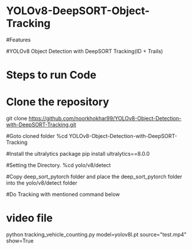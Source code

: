 # YOLOv8-DeepSORT-Object-Tracking


#Features

#YOLOv8 Object Detection with DeepSORT Tracking(ID + Trails)

# Steps to run Code
# Clone the repository

git clone https://github.com/noorkhokhar99/YOLOv8-Object-Detection-with-DeepSORT-Tracking.git

#Goto cloned folder
%cd YOLOv8-Object-Detection-with-DeepSORT-Tracking

#Install the ultralytics package
pip install ultralytics==8.0.0

#Setting the Directory.
%cd yolo/v8/detect

#Copy deep_sort_pytorch folder and place the deep_sort_pytorch folder into the yolo/v8/detect folder

#Do Tracking with mentioned command below

# video file

python tracking_vehicle_counting.py model=yolov8l.pt source="test.mp4" show=True
